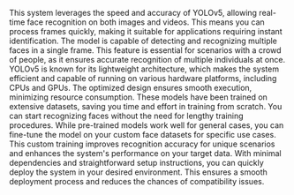 This system leverages the speed and accuracy of YOLOv5, allowing real-time face recognition on both images and videos. This means you can process frames quickly, making it suitable for applications requiring instant identification.
The model is capable of detecting and recognizing multiple faces in a single frame. This feature is essential for scenarios with a crowd of people, as it ensures accurate recognition of multiple individuals at once.
YOLOv5 is known for its lightweight architecture, which makes the system efficient and capable of running on various hardware platforms, including CPUs and GPUs. The optimized design ensures smooth execution, minimizing resource consumption.
These models have been trained on extensive datasets, saving you time and effort in training from scratch. You can start recognizing faces without the need for lengthy training procedures.
While pre-trained models work well for general cases, you can fine-tune the model on your custom face datasets for specific use cases. This custom training improves recognition accuracy for unique scenarios and enhances the system's performance on your target data.
With minimal dependencies and straightforward setup instructions, you can quickly deploy the system in your desired environment. This ensures a smooth deployment process and reduces the chances of compatibility issues.
